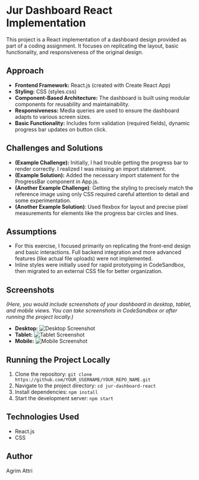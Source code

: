 # Jur Dashboard React Implementation

This project is a React implementation of a dashboard design provided as part of a coding assignment. It focuses on replicating the layout, basic functionality, and responsiveness of the original design.

## Approach

*   **Frontend Framework:** React.js (created with Create React App)
*   **Styling:** CSS (styles.css)
*   **Component-Based Architecture:** The dashboard is built using modular components for reusability and maintainability.
*   **Responsiveness:** Media queries are used to ensure the dashboard adapts to various screen sizes.
*   **Basic Functionality:** Includes form validation (required fields), dynamic progress bar updates on button click.

## Challenges and Solutions

*   **(Example Challenge):** Initially, I had trouble getting the progress bar to render correctly. I realized I was missing an import statement.
*   **(Example Solution):** Added the necessary import statement for the ProgressBar component in App.js.
*   **(Another Example Challenge)**: Getting the styling to precisely match the reference image using only CSS required careful attention to detail and some experimentation.
*   **(Another Example Solution)**: Used flexbox for layout and precise pixel measurements for elements like the progress bar circles and lines.

## Assumptions

*   For this exercise, I focused primarily on replicating the front-end design and basic interactions. Full backend integration and more advanced features (like actual file uploads) were not implemented.
*   Inline styles were initially used for rapid prototyping in CodeSandbox, then migrated to an external CSS file for better organization.

## Screenshots

*(Here, you would include screenshots of your dashboard in desktop, tablet, and mobile views. You can take screenshots in CodeSandbox or after running the project locally.)*

*   **Desktop:** ![Desktop Screenshot](path/to/desktop-screenshot.png)
*   **Tablet:** ![Tablet Screenshot](path/to/tablet-screenshot.png)
*   **Mobile:** ![Mobile Screenshot](path/to/mobile-screenshot.png)

## Running the Project Locally

1.  Clone the repository: `git clone https://github.com/YOUR_USERNAME/YOUR_REPO_NAME.git`
2.  Navigate to the project directory: `cd jur-dashboard-react`
3.  Install dependencies: `npm install`
4.  Start the development server: `npm start`

## Technologies Used

*   React.js
*   CSS

## Author

Agrim Attri

